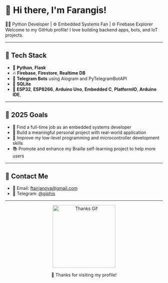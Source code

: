 # 👋 Hi there, I'm Farangis!

🧑‍💻 Python Developer | ⚙️ Embedded Systems Fan | 🌐 Firebase Explorer  
Welcome to my GitHub profile! I love building backend apps, bots, and IoT projects.

---

## 🔧 Tech Stack

- 🐍 **Python**, **Flask**
- 🔥 **Firebase**, **Firestore**, **Realtime DB**
- 🤖 **Telegram Bots** using Aiogram and PyTelegramBotAPI
- 💾 **SQLite**
- 🧠 **ESP32**, **ESP8266**, **Arduino Uno**, **Embedded C**, **PlatformIO**, **Arduino IDE**,

---

## 🎯 2025 Goals

- 💼 Find a full-time job as an embedded systems developer  
- 🧩 Build a meaningful personal project with real-world application  
- 🔧 Improve my low-level programming and microcontroller development skills  
- 📚 Promote and enhance my Braille self-learning project to help more users


---

## 💬 Contact Me

- 📧 Email: [ftairjanova@gmail.com](mailto:ftairjanova@gmail.com)  
- 💬 Telegram: [@giphis](https://t.me/giphis)  

---

<p align="center">
  <img src="https://media0.giphy.com/media/v1.Y2lkPTc5MGI3NjExdzl2OXA5aXZiM3J0dmtqbmg5MHkzcWdoNDdudnd6emlpdGp4dTEwMyZlcD12MV9pbnRlcm5hbF9naWZfYnlfaWQmY3Q9Zw/lJNoBCvQYp7nq/giphy.gif" width="200" alt="Thanks Gif"/>
</p>

<p align="center">
  🖤 Thanks for visiting my profile!
</p>


